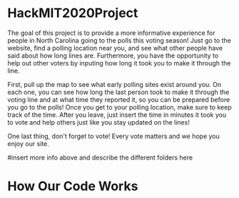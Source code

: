 # HackMIT2020Project
The goal of this project is to provide a more informative experience for people in North Carolina going to the polls this voting season! Just go to the website, find a polling location near you, and see what other people have said about how long lines are. Furthermore, you have the opportunity to help out other voters by inputing how long it took you to make it through the line.

First, pull up the map to see what early polling sites exist around you. On each one, you can see how long the last person took to make it through the voting line and at what time they reported it, so you can be prepared before you go to the polls! Once you get to your polling location, make sure to keep track of the time. After you leave, just insert the time in minutes it took you to vote and help others just like you stay updated on the lines!

One last thing, don't forget to vote! Every vote matters and we hope you enjoy our site.

#insert more info above and describe the different folders here
# How Our Code Works
